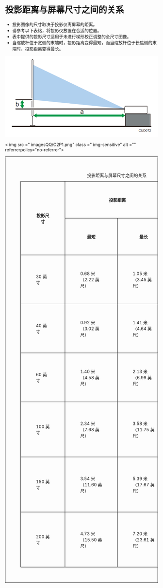 # 投影距离与屏幕尺寸之间的关系

* 投影图像的尺寸取决于投影仪离屏幕的距离。
* 请参考以下表格，将投影仪放置在合适的位置。
* 表中提供的投影尺寸适用于未进行梯形校正调整的全尺寸图像。
* 当缩放杆位于宽侧的末端时，投影距离变得最短，而当缩放杆位于长焦侧的末端时，投影距离变得最长。

![](imagesQQ/C2P1.png)

 < img src =" imagesQQ/C2P1.png" class =" img-sensitive" alt ="" referrerpolicy="no-referrer"> 

[^_^]: # (注：因md无法合并单元格，此处选择用html制作表格)


<head>
    <meta charset="UTF-8">
    <meta name="viewport" content="width=device-width, initial-scale=1.0">
    <meta http-equiv="X-UA-Compatible" content="ie=edge">
    <title>投影距离与屏幕尺寸之间的关系</title>
    <style>
        table,
        table tr th,
        table tr td {
            border: 1px solid #000000;
            margin: 0;
            padding: 50px;
            /* 合并边框 */
            border-collapse: collapse;
        }
    </style>
</head>
<body>
    <div>
        <table>
            <caption>投影距离与屏幕尺寸之间的关系</caption>
            <tr>
                <th rowspan="2">投影尺寸</th>
                <th colspan="2">投影距离</th>
                <th rowspan="2">投影高度</th>
            </tr>
            <tr>
                <th>最短</th>
                <th>最长</th>
            </tr>
            <tr>
                <td>30 英寸</td>
                <td>0.68 米（2.22 英尺）</td>
                <td>1.05 米（3.45 英尺）</td>
                <td>4 厘米（1 英寸）</td>
            </tr>
            <tr>
                <td>40 英寸</td>
                <td>0.92 米（3.02 英尺）</td>
                <td>1.41 米（4.64 英尺）</td>
                <td>5 厘米（2 英寸）</td>
            </tr>
            <tr>
                <td>60 英寸</td>
                <td>1.40 米（4.58 英尺）</td>
                <td>2.13 米（6.99 英尺）</td>
                <td>7 厘米（3 英寸）</td>
            </tr>
            <tr>
                <td>100 英寸</td>
                <td>2.34 米（7.68 英尺）</td>
                <td>3.58 米（11.75 英尺）</td>
                <td>12 厘米（5 英寸）</td>
            </tr>
            <tr>
                <td>150 英寸</td>
                <td>3.54 米（11.60 英尺）</td>
                <td>5.39 米（17.67 英尺）</td>
                <td>18 厘米（7 英寸）</td>
            </tr>
            <tr>
                <td>200 英寸</td>
                <td>4.73 米（15.50 英尺）</td>
                <td>7.20 米（23.61 英尺）</td>
                <td>24 厘米（9 英寸）</td>
            </tr>
        </table>
    </div>

</body>



